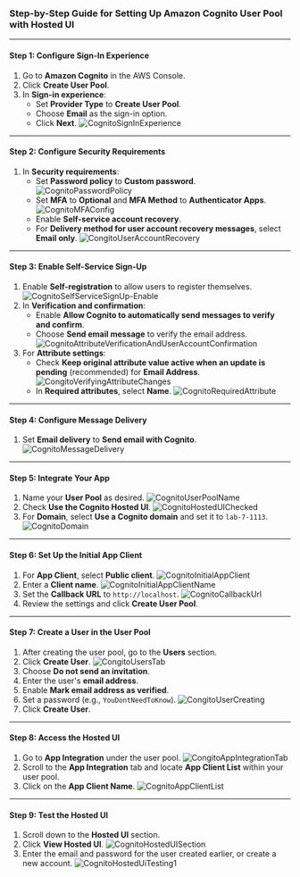 ### Step-by-Step Guide for Setting Up Amazon Cognito User Pool with Hosted UI

---

#### Step 1: Configure Sign-In Experience
1. Go to **Amazon Cognito** in the AWS Console.
2. Click **Create User Pool**.
3. In **Sign-in experience**:
   - Set **Provider Type** to **Create User Pool**.
   - Choose **Email** as the sign-in option.
   - Click **Next**.
   ![CognitoSignInExperience](/docs/Lab%208%20AWS%20Congito%20Demo/img/CognitoSignInExperience.png)

---

#### Step 2: Configure Security Requirements
1. In **Security requirements**:
   - Set **Password policy** to **Custom password**.
   ![CognitoPasswordPolicy](/docs/Lab%208%20AWS%20Congito%20Demo/img/CognitoPasswordPolicy.png)
   - Set **MFA** to **Optional** and **MFA Method** to **Authenticator Apps**.
   ![CognitoMFAConfig](/docs/Lab%208%20AWS%20Congito%20Demo/img/CognitoMFAConfig.png)
   - Enable **Self-service account recovery**.
   - For **Delivery method for user account recovery messages**, select **Email only**.
   ![CongitoUserAccountRecovery](/docs/Lab%208%20AWS%20Congito%20Demo/img/CongitoUserAccountRecovery.png)

---

#### Step 3: Enable Self-Service Sign-Up
1. Enable **Self-registration** to allow users to register themselves.
   ![CognitoSelfServiceSignUp-Enable](/docs/Lab%208%20AWS%20Congito%20Demo/img/CognitoSelfServiceSignUp-Enable.png)
2. In **Verification and confirmation**:
   - Enable **Allow Cognito to automatically send messages to verify and confirm**.
   - Choose **Send email message** to verify the email address.
   ![CognitoAttributeVerificationAndUserAccountConfirmation](/docs/Lab%208%20AWS%20Congito%20Demo/img/CognitoAttributeVerificationAndUserAccountConfirmation.png)
3. For **Attribute settings**:
   - Check **Keep original attribute value active when an update is pending** (recommended) for **Email Address**.
   ![CongitoVerifyingAttributeChanges](/docs/Lab%208%20AWS%20Congito%20Demo/img/CongitoVerifyingAttributeChanges.png)
   - In **Required attributes**, select **Name**.
   ![CognitoRequiredAttribute](/docs/Lab%208%20AWS%20Congito%20Demo/img/CognitoRequiredAttribute.png)

---

#### Step 4: Configure Message Delivery
1. Set **Email delivery** to **Send email with Cognito**.
   ![CognitoMessageDelivery](/docs/Lab%208%20AWS%20Congito%20Demo/img/CognitoMessageDelivery.png)

---

#### Step 5: Integrate Your App
1. Name your **User Pool** as desired.
   ![CognitoUserPoolName](/docs/Lab%208%20AWS%20Congito%20Demo/img/CognitoUserPoolName.png)
2. Check **Use the Cognito Hosted UI**.
   ![CognitoHostedUIChecked](/docs/Lab%208%20AWS%20Congito%20Demo/img/CognitoHostedUIChecked.png)
3. For **Domain**, select **Use a Cognito domain** and set it to `lab-7-1113`.
   ![CognitoDomain](/docs/Lab%208%20AWS%20Congito%20Demo/img/CognitoDomain.png)

---

#### Step 6: Set Up the Initial App Client
1. For **App Client**, select **Public client**.
   ![CognitoInitialAppClient](/docs/Lab%208%20AWS%20Congito%20Demo/img/CognitoInitialAppClient.png)
2. Enter a **Client name**.
   ![CognitoInitialAppClientName](/docs/Lab%208%20AWS%20Congito%20Demo/img/CognitoInitialAppClientName.png)
3. Set the **Callback URL** to `http://localhost`.
   ![CognitoCallbackUrl](/docs/Lab%208%20AWS%20Congito%20Demo/img/CognitoCallbackUrl.png)
4. Review the settings and click **Create User Pool**.

---

#### Step 7: Create a User in the User Pool
1. After creating the user pool, go to the **Users** section.
2. Click **Create User**.
   ![CongitoUsersTab](/docs/Lab%208%20AWS%20Congito%20Demo/img/CongitoUsersTab.png)
3. Choose **Do not send an invitation**.
4. Enter the user's **email address**.
5. Enable **Mark email address as verified**.
6. Set a password (e.g., `YouDontNeedToKnow`).
   ![CongitoUserCreating](/docs/Lab%208%20AWS%20Congito%20Demo/img/CongitoUserCreating.png)
7. Click **Create User**.

---

#### Step 8: Access the Hosted UI
1. Go to **App Integration** under the user pool.
   ![CongitoAppIntegrationTab](/docs/Lab%208%20AWS%20Congito%20Demo/img/CongitoAppIntegrationTab.png)
2. Scroll to the **App Integration** tab and locate **App Client List** within your user pool.
3. Click on the **App Client Name**.
   ![CognitoAppClientList](/docs/Lab%208%20AWS%20Congito%20Demo/img/CognitoAppClientList.png)

---

#### Step 9: Test the Hosted UI
1. Scroll down to the **Hosted UI** section.
2. Click **View Hosted UI**.
   ![CognitoHostedUISection](/docs/Lab%208%20AWS%20Congito%20Demo/img/CognitoHostedUISection.png)
3. Enter the email and password for the user created earlier, or create a new account.
   ![CognitoHostedUiTesting1](/docs/Lab%208%20AWS%20Congito%20Demo/img/CognitoHostedUiTesting1.png)